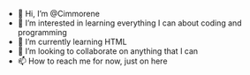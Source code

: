 - 👋 Hi, I’m @Cimmorene
- 👀 I’m interested in learning everything I can about coding and programming
- 🌱 I’m currently learning HTML
- 💞️ I’m looking to collaborate on anything that I can
- 📫 How to reach me for now, just on here

<!---
Cimmorene/Cimmorene is a ✨ special ✨ repository because its `README.md` (this file) appears on your GitHub profile.
You can click the Preview link to take a look at your changes.
--->
